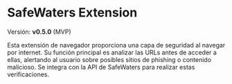 # SafeWaters Extension

Versión: **v0.5.0** (MVP)

Esta extensión de navegador proporciona una capa de seguridad al navegar por internet. Su función principal es analizar las URLs antes de acceder a ellas, alertando al usuario sobre posibles sitios de phishing o contenido malicioso. Se integra con la API de SafeWaters para realizar estas verificaciones.